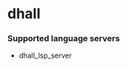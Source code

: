 # dhall
<!--- THIS DOCUMENT IS AUTOMATICALLY GENERATED, DON'T EDIT IT -->

### Supported language servers

- dhall_lsp_server
